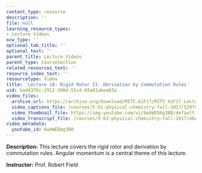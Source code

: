 ```yaml
---
content_type: resource
description: ''
file: null
learning_resource_types:
- Lecture Videos
ocw_type: ''
optional_tab_title: ''
optional_text: ''
parent_title: Lecture Videos
parent_type: CourseSection
related_resources_text: ''
resource_index_text: ''
resourcetype: Video
title: 'Lecture 18: Rigid Rotor II. Derivation by Commutation Rules'
uid: badd376c-2912-300d-55cd-03a81abea63a
video_files:
  archive_url: https://archive.org/download/MIT5.61F17/MIT5_61F17_Lecture_18_300k.mp4
  video_captions_file: /courses/5-61-physical-chemistry-fall-2017/519f9f9245de5908a3dace2ae914c150_6wbWEDAg3B0.vtt
  video_thumbnail_file: https://img.youtube.com/vi/6wbWEDAg3B0/default.jpg
  video_transcript_file: /courses/5-61-physical-chemistry-fall-2017/4bda90c12202ac9230ebb044e7814bf5_6wbWEDAg3B0.pdf
video_metadata:
  youtube_id: 6wbWEDAg3B0
---
```


**Description:** This lecture covers the rigid rotor and derivation by commutation rules. Angular momentum is a central theme of this lecture.

**Instructor:** Prof. Robert Field